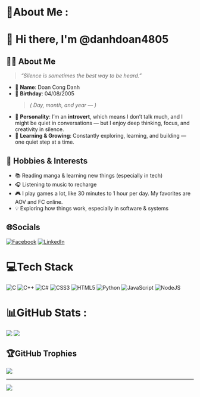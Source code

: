 # 💫About Me :
# 👋 Hi there, I'm @danhdoan4805

## 🧑‍💻 About Me

> _“Silence is sometimes the best way to be heard.”_

- 🪪 **Name**: Doan Cong Danh  
- 🎂 **Birthday**: 04/08/2005  
  > *( Day, month, and year — )*  
- 🧠 **Personality**: I’m an **introvert**, which means I don’t talk much, and I might be quiet in conversations — but I enjoy deep thinking, focus, and creativity in silence.  
- 🌱 **Learning & Growing**: Constantly exploring, learning, and building — one quiet step at a time.

## 🎯 Hobbies & Interests

- 📚 Reading manga  & learning new things (especially in tech)
- 🎧 Listening to music to recharge
- 🎮 I play games a lot, like 30 minutes to 1 hour per day. My favorites are AOV and FC online.
- 💡 Exploring how things work, especially in software & systems



## 🌐Socials
[![Facebook](https://img.shields.io/badge/Facebook-%231877F2.svg?logo=Facebook&logoColor=white)](https://facebook.com/https://www.facebook.com/danh.04082005) [![LinkedIn](https://img.shields.io/badge/LinkedIn-%230077B5.svg?logo=linkedin&logoColor=white)](https://linkedin.com/in/www.linkedin.com/in/danhdoan4805) 

# 💻Tech Stack
![C](https://img.shields.io/badge/c-%2300599C.svg?style=for-the-badge&logo=c&logoColor=white) ![C++](https://img.shields.io/badge/c++-%2300599C.svg?style=for-the-badge&logo=c%2B%2B&logoColor=white) ![C#](https://img.shields.io/badge/c%23-%23239120.svg?style=for-the-badge&logo=c-sharp&logoColor=white) ![CSS3](https://img.shields.io/badge/css3-%231572B6.svg?style=for-the-badge&logo=css3&logoColor=white) ![HTML5](https://img.shields.io/badge/html5-%23E34F26.svg?style=for-the-badge&logo=html5&logoColor=white) ![Python](https://img.shields.io/badge/python-3670A0?style=for-the-badge&logo=python&logoColor=ffdd54) ![JavaScript](https://img.shields.io/badge/javascript-%23323330.svg?style=for-the-badge&logo=javascript&logoColor=%23F7DF1E) ![NodeJS](https://img.shields.io/badge/node.js-6DA55F?style=for-the-badge&logo=node.js&logoColor=white)
# 📊GitHub Stats :
![](https://github-readme-stats.vercel.app/api?username=doandanh4805&theme=darcula&hide_border=true&include_all_commits=true&count_private=true)
![](https://github-readme-stats.vercel.app/api/top-langs/?username=doandanh4805&theme=darcula&hide_border=true&include_all_commits=true&count_private=true&layout=compact)

## 🏆GitHub Trophies
![](https://github-trophies.vercel.app/?username=doandanh4805&theme=radical&no-frame=false&no-bg=false&margin-w=4)

---
[![](https://visitcount.itsvg.in/api?id=doandanh4805&icon=0&color=0)](https://visitcount.itsvg.in)
